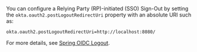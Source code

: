 You can configure a Relying Party (RP)-initiated (SSO) Sign-Out by setting the `okta.oauth2.postLogoutRedirectUri` property with an absolute URI such as:

```properties
okta.oauth2.postLogoutRedirectUri=http://localhost:8080/
```

For more details, see [Spring OIDC Logout](https://developer.okta.com/blog/2020/03/27/spring-oidc-logout-options).
